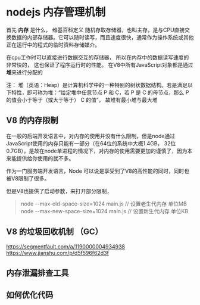 # nodejs 内存管理机制

首先 **内存** 是什么， 维基百科定义 随机存取存储器，也叫主存，是与CPU直接交换数据的内部存储器。它可以随时读写，而且速度很快，通常作为操作系统或其他正在运行中的程式的临时资料存储媒介。

在cpu工作时可以直接进行数据交互的存储器， 所以在内存中的数据读写速度的非常快的， 这也保证了程序运行时的性能。
在V8中所有JavaScript对象都是通过**堆**来进行分配的

注： 堆（英语：Heap）是计算机科学中的一种特别的树状数据结构。若是满足以下特性，即可称为堆：“给定堆中任意节点 P 和 C，若 P 是 C 的母节点，那么 P 的值会小于等于（或大于等于） C 的值”， 故堆有最小堆与最大堆

## V8 的内存限制

在一般的后端开发语言中，对内存的使用并没有什么限制，但是node通过JavaScript使用的内存只能有一部分（在64位的系统中大概1.4GB， 32位0.7GB），是故在node单进程的情况下，对内存的使用需要更加的谨慎了，因为本来能提供给你使用的就不多。

作为一门服务端开发语言，Node 可以说是享受到了V8的高性能的同时，同时也被V8限制了很多。 

但是V8也提供了启动参数，来打开部分限制，
> node --max-old-space-size=1024 main.js // 设置老生代内存 单位MB
> node --max-new-space-size=1024 main.js // 设置新生代内存 单位KB

## V8 的垃圾回收机制 （GC）

https://segmentfault.com/a/1190000004934938
https://www.jianshu.com/p/d5f596f62d3f
## 内存泄漏排查工具

## 如何优化代码
